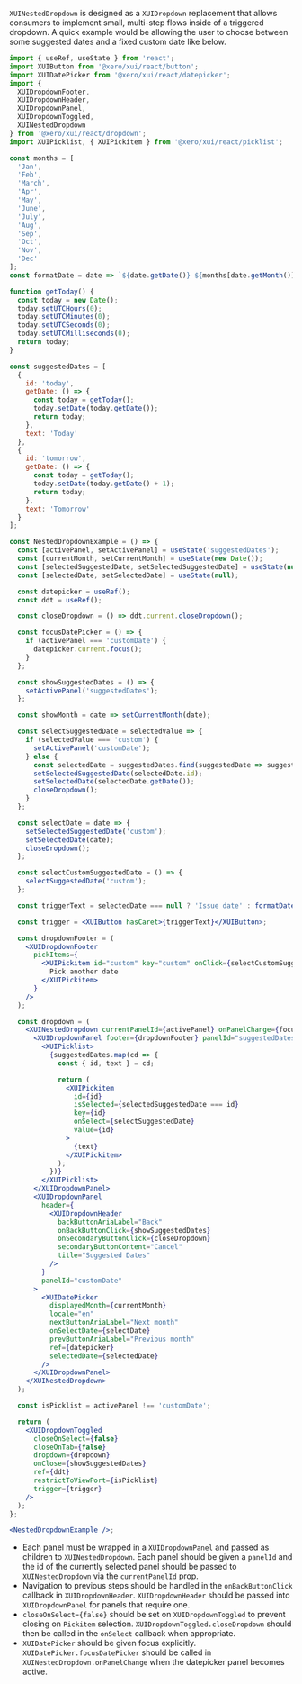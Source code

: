 `XUINestedDropdown` is designed as a `XUIDropdown` replacement that allows consumers to implement small, multi-step flows inside of a triggered dropdown. A quick example would be allowing the user to choose between some suggested dates and a fixed custom date like below.

```jsx harmony
import { useRef, useState } from 'react';
import XUIButton from '@xero/xui/react/button';
import XUIDatePicker from '@xero/xui/react/datepicker';
import {
  XUIDropdownFooter,
  XUIDropdownHeader,
  XUIDropdownPanel,
  XUIDropdownToggled,
  XUINestedDropdown
} from '@xero/xui/react/dropdown';
import XUIPicklist, { XUIPickitem } from '@xero/xui/react/picklist';

const months = [
  'Jan',
  'Feb',
  'March',
  'Apr',
  'May',
  'June',
  'July',
  'Aug',
  'Sep',
  'Oct',
  'Nov',
  'Dec'
];
const formatDate = date => `${date.getDate()} ${months[date.getMonth()]} ${date.getFullYear()}`;

function getToday() {
  const today = new Date();
  today.setUTCHours(0);
  today.setUTCMinutes(0);
  today.setUTCSeconds(0);
  today.setUTCMilliseconds(0);
  return today;
}

const suggestedDates = [
  {
    id: 'today',
    getDate: () => {
      const today = getToday();
      today.setDate(today.getDate());
      return today;
    },
    text: 'Today'
  },
  {
    id: 'tomorrow',
    getDate: () => {
      const today = getToday();
      today.setDate(today.getDate() + 1);
      return today;
    },
    text: 'Tomorrow'
  }
];

const NestedDropdownExample = () => {
  const [activePanel, setActivePanel] = useState('suggestedDates');
  const [currentMonth, setCurrentMonth] = useState(new Date());
  const [selectedSuggestedDate, setSelectedSuggestedDate] = useState(null);
  const [selectedDate, setSelectedDate] = useState(null);

  const datepicker = useRef();
  const ddt = useRef();

  const closeDropdown = () => ddt.current.closeDropdown();

  const focusDatePicker = () => {
    if (activePanel === 'customDate') {
      datepicker.current.focus();
    }
  };

  const showSuggestedDates = () => {
    setActivePanel('suggestedDates');
  };

  const showMonth = date => setCurrentMonth(date);

  const selectSuggestedDate = selectedValue => {
    if (selectedValue === 'custom') {
      setActivePanel('customDate');
    } else {
      const selectedDate = suggestedDates.find(suggestedDate => suggestedDate.id === selectedValue);
      setSelectedSuggestedDate(selectedDate.id);
      setSelectedDate(selectedDate.getDate());
      closeDropdown();
    }
  };

  const selectDate = date => {
    setSelectedSuggestedDate('custom');
    setSelectedDate(date);
    closeDropdown();
  };

  const selectCustomSuggestedDate = () => {
    selectSuggestedDate('custom');
  };

  const triggerText = selectedDate === null ? 'Issue date' : formatDate(selectedDate);

  const trigger = <XUIButton hasCaret>{triggerText}</XUIButton>;

  const dropdownFooter = (
    <XUIDropdownFooter
      pickItems={
        <XUIPickitem id="custom" key="custom" onClick={selectCustomSuggestedDate}>
          Pick another date
        </XUIPickitem>
      }
    />
  );

  const dropdown = (
    <XUINestedDropdown currentPanelId={activePanel} onPanelChange={focusDatePicker}>
      <XUIDropdownPanel footer={dropdownFooter} panelId="suggestedDates">
        <XUIPicklist>
          {suggestedDates.map(cd => {
            const { id, text } = cd;

            return (
              <XUIPickitem
                id={id}
                isSelected={selectedSuggestedDate === id}
                key={id}
                onSelect={selectSuggestedDate}
                value={id}
              >
                {text}
              </XUIPickitem>
            );
          })}
        </XUIPicklist>
      </XUIDropdownPanel>
      <XUIDropdownPanel
        header={
          <XUIDropdownHeader
            backButtonAriaLabel="Back"
            onBackButtonClick={showSuggestedDates}
            onSecondaryButtonClick={closeDropdown}
            secondaryButtonContent="Cancel"
            title="Suggested Dates"
          />
        }
        panelId="customDate"
      >
        <XUIDatePicker
          displayedMonth={currentMonth}
          locale="en"
          nextButtonAriaLabel="Next month"
          onSelectDate={selectDate}
          prevButtonAriaLabel="Previous month"
          ref={datepicker}
          selectedDate={selectedDate}
        />
      </XUIDropdownPanel>
    </XUINestedDropdown>
  );

  const isPicklist = activePanel !== 'customDate';

  return (
    <XUIDropdownToggled
      closeOnSelect={false}
      closeOnTab={false}
      dropdown={dropdown}
      onClose={showSuggestedDates}
      ref={ddt}
      restrictToViewPort={isPicklist}
      trigger={trigger}
    />
  );
};

<NestedDropdownExample />;
```

- Each panel must be wrapped in a `XUIDropdownPanel` and passed as children to `XUINestedDropdown`. Each panel should be given a `panelId` and the id of the currently selected panel should be passed to `XUINestedDropdown` via the `currentPanelId` prop.
- Navigation to previous steps should be handled in the `onBackButtonClick` callback in `XUIDropdownHeader`. `XUIDropdownHeader` should be passed into `XUIDropdownPanel` for panels that require one.
- `closeOnSelect={false}` should be set on `XUIDropdownToggled` to prevent closing on `Pickitem` selection. `XUIDropdownToggled.closeDropdown` should then be called in the `onSelect` callback when appropriate.
- `XUIDatePicker` should be given focus explicitly. `XUIDatePicker.focusDatePicker` should be called in `XUINestedDropdown.onPanelChange` when the datepicker panel becomes active.

